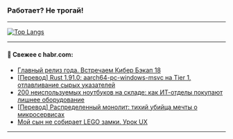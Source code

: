 ### Работает? Не трогай!

---
<!--
#### 🛠️ Technical stack:

![Java](https://img.shields.io/badge/Java-informational?logo=Oracle&style=flat&logoColor=white&color=FF4500)
![Kotlin](https://img.shields.io/badge/Kotlin-informational?logo=Kotlin&style=flat&logoColor=white&color=774D97)
![TS](https://img.shields.io/badge/TypeScript-informational?logo=typeScript&style=flat&logoColor=black&color=017acc)
![Python](https://img.shields.io/badge/Python-informational?logo=Python&style=flat&logoColor=black&color=ffdd54) <br>
![Spring](https://img.shields.io/badge/Spring-informational?logo=Spring&style=flat&logoColor=white&color=6DB33F) 
![SpringBoot](https://img.shields.io/badge/SpringBoot-informational?logo=SpringBoot&style=flat&logoColor=white&color=6DB33F)
![Nest](https://img.shields.io/badge/NestJS-informational?logo=NestJS&style=flat&logoColor=white&color=E0234E) 
![NodeJS](https://img.shields.io/badge/NodeJS-informational?logo=node.js&style=flat&logoColor=white&color=70A760)<br>
![PostgreSQL](https://img.shields.io/badge/PostgreSQL-informational?logo=PostgreSQL&style=flat&logoColor=white&color=DAA520)
![MongoDB](https://img.shields.io/badge/MongoDB-informational?logo=MongoDB&style=flat&logoColor=white&color=870000)
![Apache](https://img.shields.io/badge/Apache-informational?logo=apache&style=flat&logoColor=white&color=f74e28)

___ 
-->

<!--- #### 🛠️ : --->

[![Top Langs](https://github-readme-stats-82jvfl3w3-advtsettinggmailcoms-projects.vercel.app/api/top-langs/?username=zloylis&langs_count=10&hide_title=true&title_color=e6edf3&size_weight=0.5&count_weight=0.5&layout=compact&hide_progress=true&hide_border=true&theme=dracula&hide=css,makefile,cmake)](https://github.com/zloylis)

<!---


####  :octocat:&nbsp;&nbsp; Статистика:

![GitHub stats](https://github-readme-stats-u2qms2cxw-advtsettinggmailcoms-projects.vercel.app/api?username=zloylis&show_icons=true&hide_border=true&theme=dracula&title_color=e6edf3&include_all_commits=true&count_private=true&hide_rank=false&hide_title=true&rank_icon=github)
-->
---

#### 💬 Свежее с habr.com:

<!-- BLOG-POST-LIST:START -->
- [Главный релиз года. Встречаем Кибер Бэкап 18](https://habr.com/ru/companies/cyberprotect/articles/961892/?utm_source=habrahabr&utm_medium=rss&utm_campaign=961892)
- [[Перевод] Rust 1.91.0: aarch64-pc-windows-msvc на Tier 1, отлавливание сырых указателей](https://habr.com/ru/articles/962050/?utm_source=habrahabr&utm_medium=rss&utm_campaign=962050)
- [200 неиспользуемых ноутбуков на складе: как ИТ-отделы покупают лишнее оборудование](https://habr.com/ru/companies/simpleone/articles/962042/?utm_source=habrahabr&utm_medium=rss&utm_campaign=962042)
- [[Перевод] Распределенный монолит: тихий убийца мечты о микросервисах](https://habr.com/ru/companies/piter/articles/961258/?utm_source=habrahabr&utm_medium=rss&utm_campaign=961258)
- [Мой сын не собирает LEGO замки. Урок UX](https://habr.com/ru/articles/962032/?utm_source=habrahabr&utm_medium=rss&utm_campaign=962032)
<!-- BLOG-POST-LIST:END -->

---
